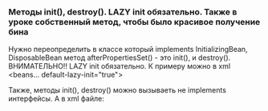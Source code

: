 ### Методы init(), destroy(). LAZY init обязательно. Также в уроке собственный метод, чтобы было красивое получение бина
Нужно переопределить в классе который implements InitializingBean, DisposableBean метод afterPropertiesSet() - это init(),
и destroy().
ВНИМАТЕЛЬНО!! LAZY init обязательно. К примеру можно в xml <beans... default-lazy-init="true">

Также, методы init(), destroy() можно вызываеть не implements интерфейсы. А в xml файле:
<bean id="simpleBean1" class="xml.SimpleBean"
init-method="init"
destroy-method="destroy"
p:name="Chris"
p:age="200"/>

